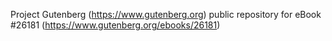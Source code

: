 Project Gutenberg (https://www.gutenberg.org) public repository for eBook #26181 (https://www.gutenberg.org/ebooks/26181)
